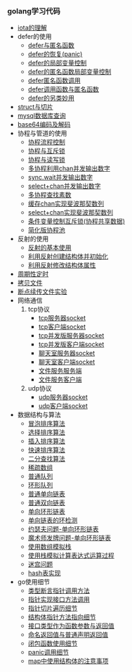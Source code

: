 ### golang学习代码
* [iota的理解](base/const.go)
* defer的使用
    * [defer与匿名函数](deferdemo/defer_func.go)
    * [defer的恢复(panic)](deferdemo/defer_panic.go)
    * [defer的局部变量控制](deferdemo/defer_local_var.go)
    * [defer的匿名函数局部变量控制](deferdemo/defer_close_func_var.go)
    * [defer匿名函数调用](deferdemo/defer_detail1.go)
    * [defer调用函数与匿名函数](deferdemo/defer_detail2.go)
    * [defer的另类妙用](deferdemo/defer_detail3.go)
* [struct与切片](base/struct.go)
* [mysql数据库查询](mysql.go)
* [base64编码及解码](base/base64.go)
* 协程与管道的使用
    * [协程流程控制](goroutine/sync_wait.go)
    * [协程与互斥锁](goroutine/lock.go)
    * [协程与读写锁](goroutine/mutex.go)
    * [多协程利用chan并发输出数字](goroutine/chan_1.go)
    * [sync.wait并发输出数字](goroutine/chan_2.go)
    * [select+chan并发输出数字](goroutine/chan_3.go)
    * [多协程查找素数](goroutine/su.go)
    * [缓存chan实现斐波那契数列](goroutine/fibonacci_1.go)
    * [select+chan实现斐波那契数列](goroutine/fibonacci_2.go)
    * [条件变量控制互斥锁(协程共享数据)](goroutine/cond.go)
    * [简化版协程池](pool/pool.go)
* 反射的使用
    * [反射的基本使用](base/reflect/reflect_1.go)
    * [利用反射创建结构体并初始化](base/reflect/reflect_struct1.go)
    * [利用反射修改结构体属性](base/reflect/reflect_struct2.go)
* [周期性定时](base/time.go)
* [拷贝文件](base/file/copy_file.go)
* [断点续传文件实验](base/file/upload_file.go)
* 网络通信
    1. tcp协议
        * [tcp服务器socket](network/tcp/socket_server.go)
        * [tcp客户端socket](network/tcp/socket_client.go)
        * [tcp并发版服务器socket](network/tcp/socket_server_go.go)
        * [tcp并发版客户端socket](network/tcp/socket_client_go.go)
        * [聊天室服务器socket](network/talk/talk_server.go)
        * [聊天室客户端socket](network/talk/talk_client.go)
        * [文件服务服务端](network/file_service/file_server.go)
        * [文件服务客户端](network/file_service/file_send.go)
    2. udp协议
        * [udp服务器socket](network/udp/udp_server.go)
        * [udp客户端socket](network/udp/udp_client.go)
* 数据结构与算法
    * [冒泡排序算法](algorithm/maopao.go)
    * [选择排序算法](algorithm/select_sort.go)
    * [插入排序算法](algorithm/insert_sort.go)
    * [快速排序算法](algorithm/quick_sort.go)
    * [二分查找算法](algorithm/binarySearch.go)
    * [稀疏数组](algorithm/data_struct/spare_array.go)
    * [普通队列](algorithm/data_struct/queue.go)
    * [环形队列](algorithm/data_struct/cirecl_queue.go)
    * [普通单向链表](algorithm/data_struct/single_link.go)
    * [普通双向链表](algorithm/data_struct/double_link.go)
    * [单向环形链表](algorithm/data_struct/circel_link.go)
    * [单向链表的环检测](algorithm/data_struct/check_circel.go)
    * [约瑟夫问题-单向环形链表](algorithm/yuesefu.go)
    * [魔术师发牌问题-单向环形链表](algorithm/licensing.go)
    * [使用数组模拟栈](algorithm/data_struct/stack.go)
    * [使用栈模拟计算表达式运算过程](algorithm/calculate_stack.go)
    * [迷宫问题](algorithm/migong.go)
    * [hash表实现](algorithm/data_struct/hash.go)
* go使用细节
    * [类型断言指针调用方法](base/detail/detail_1.go)
    * [指针实现接口方法调用](base/detail/detail_2.go)
    * [指针切片遍历细节](base/detail/detail_4.go)
    * [结构体指针方法指向细节](base/detail/detail_6.go)
    * [接口类型作为函数参数与返回值](base/detail/detail_8.go)
    * [命名返回值与普通声明返回值](base/detail/detail_9.go)
    * [闭包函数使用细节](base/detail/detail_10.go)
    * [panic调用细节](base/detail/detail_11.go)
    * [map中使用结构体的注意事项](base/detail/detail_12.go)

